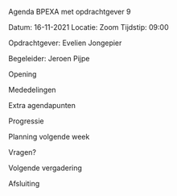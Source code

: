 Agenda BPEXA met opdrachtgever 9

Datum: 16-11-2021 Locatie: Zoom Tijdstip: 09:00

Opdrachtgever: Evelien Jongepier

Begeleider: Jeroen Pijpe

Opening

Mededelingen

Extra agendapunten

Progressie

Planning volgende week

Vragen?

Volgende vergadering

Afsluiting
